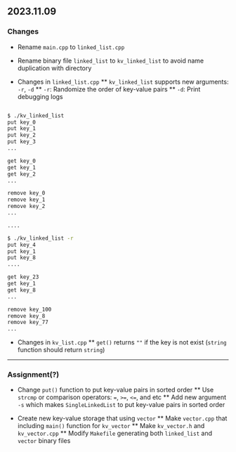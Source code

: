 ## 2023.11.09

### Changes

* Rename `main.cpp` to `linked_list.cpp`

* Rename binary file `linked_list` to `kv_linked_list` to avoid name duplication with directory

* Changes in `linked_list.cpp`
** `kv_linked_list` supports new arguments: `-r`, `-d`
** `-r`: Randomize the order of key-value pairs
** `-d`: Print debugging logs

```bash

$ ./kv_linked_list
put key_0
put key_1
put key_2
put key_3
...

get key_0
get key_1
get key_2
...

remove key_0
remove key_1
remove key_2
...

....

$ ./kv_linked_list -r
put key_4
put key_1
put key_8
....

get key_23
get key_1
get key_8
...

remove key_100
remove key_8
remove key_77
...
```

* Changes in `kv_list.cpp`
** `get()` returns `""` if the key is not exist (`string` function should return `string`)

-----------------------------------------------------

### Assignment(?)

* Change `put()` function to put key-value pairs in sorted order
** Use `strcmp` or comparison operators: `=`, `>=`, `<=`, and etc
** Add new argument `-s` which makes `SingleLinkedList` to put key-value pairs in sorted order

* Create new key-value storage that using `vector`
** Make `vector.cpp` that including `main()` function for `kv_vector`
** Make `kv_vector.h` and `kv_vector.cpp` 
** Modify `Makefile` generating both `linked_list` and `vector` binary files

